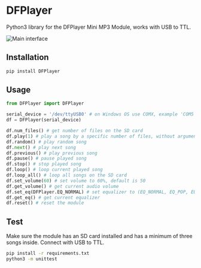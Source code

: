 # DFPlayer

Python3 library for the DFPlayer Mini MP3 Module, works with USB to TTL.

![Main interface](/assets/wiring_diagram.webp?raw=true)

## Installation

```bash
pip install DFPlayer
```

## Usage

```python
from DFPlayer import DFPlayer

serial_device = '/dev/ttyUSB0' # on Windows OS use COMX, example 'COM5'
df = DFPlayer(serial_device)

df.num_files() # get number of files on the SD card
df.play(1) # play a song by a specific number of files, without argument play the first song
df.random() # play random song
df.next() # play next song
df.previous() # play previous song
df.pause() # pause played song
df.stop() # stop played song
df.loop() # loop current played song
df.loop_all() # loop all songs on the SD card
df.set_volume(60) # set volume to 60%, default is 50
df.get_volume() # get current audio volume
df.set_eq(DFPlayer.EQ_NORMAL) # set equalizer to (EQ_NORMAL, EQ_POP, EQ_ROCK, EQ_JAZZ, EQ_CLASSIC, EQ_BASS), default is EQ_NORMAL
df.get_eq() # get current equalizer
df.reset() # reset the module
```

## Test

Make sure the module has an SD card installed and has a minimum of three songs inside. Connect with USB to TTL.

```bash
pip install -r requirements.txt
python3 -m unittest
```
